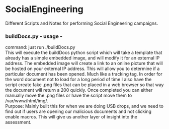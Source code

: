 # SocialEngineering
Different Scripts and Notes for performing Social Engineering campaigns. 


### buildDocs.py - usage -<br>
command: just run ./buildDocs.py <br>
This will execute the buildDocs python script which will take a template that already has a simple embedded image, and will modify it      for an external IP address.  The embedded image will create a link to an online picture that will be hosted on your external IP address.  This will allow you to determine if a particular document has been opened.  Much like a tracking tag.  In order for the word document not to load for a long period of time I also have the script create fake .png files that can be placed in a web browser so that way the document will return a 200 quickly.  Once completed you can either manually move the .png files or have the script move them to /var/www/html/img/. <br>
Purpose: Mainly built this for when we are doing USB drops, and we need to find out if users are opening our malicious documents and not clicking enable macros.  This will give us another layer of insight into the assessment.  
